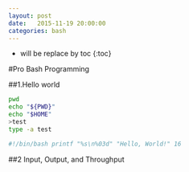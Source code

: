 ```yaml
---
layout: post
date:   2015-11-19 20:00:00
categories: bash
---
```

* will be replace by toc
{:toc}

#Pro Bash Programming

##1.Hello world

~~~bash
pwd
echo "${PWD}"
echo "$HOME"
>test
type -a test
~~~

~~~bash
#!/bin/bash printf "%s\n%03d" "Hello, World!" 16
~~~

##2 Input, Output, and Throughput

